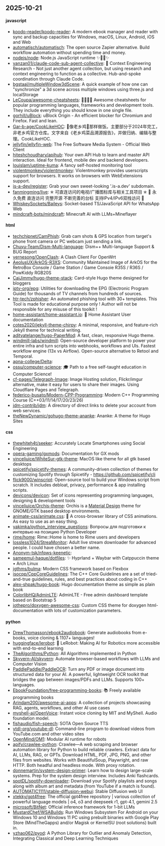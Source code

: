 ## 2025-10-21

#### javascript
* [koodo-reader/koodo-reader](https://github.com/koodo-reader/koodo-reader): A modern ebook manager and reader with sync and backup capacities for Windows, macOS, Linux, Android, iOS and Web
* [automatisch/automatisch](https://github.com/automatisch/automatisch): The open source Zapier alternative. Build workflow automation without spending time and money.
* [nodejs/node](https://github.com/nodejs/node): Node.js JavaScript runtime ✨🐢🚀✨
* [vanzan01/claude-code-sub-agent-collective](https://github.com/vanzan01/claude-code-sub-agent-collective): 🧠 Context Engineering Research - Not just another agent collection, but using research and context engineering to function as a collective. Hub-and-spoke coordination through Claude Code.
* [bgstaal/multipleWindow3dScene](https://github.com/bgstaal/multipleWindow3dScene): A quick example of how one can "synchronize" a 3d scene across multiple windows using three.js and localStorage
* [LeCoupa/awesome-cheatsheets](https://github.com/LeCoupa/awesome-cheatsheets): 👩‍💻👨‍💻 Awesome cheatsheets for popular programming languages, frameworks and development tools. They include everything you should know in one single file.
* [gorhill/uBlock](https://github.com/gorhill/uBlock): uBlock Origin - An efficient blocker for Chromium and Firefox. Fast and lean.
* [Gar-b-age/CookLikeHOC](https://github.com/Gar-b-age/CookLikeHOC): 🥢像老乡鸡🐔那样做饭。主要部分于2024年完工，非老乡鸡官方仓库。文字来自《老乡鸡菜品溯源报告》，并做归纳、编辑与整理。CookLikeHOC.
* [jellyfin/jellyfin-web](https://github.com/jellyfin/jellyfin-web): The Free Software Media System - Official Web Client
* [hiteshchoudhary/apihub](https://github.com/hiteshchoudhary/apihub): Your own API Hub to learn and master API interaction. Ideal for frontend, mobile dev and backend developers.
* [louislam/uptime-kuma](https://github.com/louislam/uptime-kuma): A fancy self-hosted monitoring tool
* [violentmonkey/violentmonkey](https://github.com/violentmonkey/violentmonkey): Violentmonkey provides userscripts support for browsers. It works on browsers with WebExtensions support.
* [is-a-dev/register](https://github.com/is-a-dev/register): Grab your own sweet-looking '.is-a.dev' subdomain.
* [fanmingming/live](https://github.com/fanmingming/live): ✯ 可直连访问的电视/广播图标库与相关工具项目 ✯ 🔕 永久免费 直连访问 完整开源 不断完善的台标 支持IPv4/IPv6双栈访问 🔕
* [WhiskeySockets/Baileys](https://github.com/WhiskeySockets/Baileys): Socket-based TS/JavaScript API for WhatsApp Web
* [mindcraft-bots/mindcraft](https://github.com/mindcraft-bots/mindcraft): Minecraft AI with LLMs+Mineflayer

#### html
* [techchipnet/CamPhish](https://github.com/techchipnet/CamPhish): Grab cam shots & GPS location from target's phone front camera or PC webcam just sending a link.
* [Chuyu-Team/Dism-Multi-language](https://github.com/Chuyu-Team/Dism-Multi-language): Dism++ Multi-language Support & BUG Report
* [vernesong/OpenClash](https://github.com/vernesong/OpenClash): A Clash Client For OpenWrt
* [AeolusUX/ArkOS-R3XS](https://github.com/AeolusUX/ArkOS-R3XS): Community Maintained Image of ArkOS for the RetroBox Console / Game Station / Game Consoie R35S / R36S / PowKiddy RGB20S
* [CaiJimmy/hugo-theme-stack](https://github.com/CaiJimmy/hugo-theme-stack): Card-style Hugo theme designed for bloggers
* [iptv-org/epg](https://github.com/iptv-org/epg): Utilities for downloading the EPG (Electronic Program Guide) for thousands of TV channels from hundreds of sources.
* [htr-tech/zphisher](https://github.com/htr-tech/zphisher): An automated phishing tool with 30+ templates. This Tool is made for educational purpose only ! Author will not be responsible for any misuse of this toolkit !
* [home-assistant/home-assistant.io](https://github.com/home-assistant/home-assistant.io): 📘 Home Assistant User documentation
* [cotes2020/jekyll-theme-chirpy](https://github.com/cotes2020/jekyll-theme-chirpy): A minimal, responsive, and feature-rich Jekyll theme for technical writing.
* [adityatelange/hugo-PaperMod](https://github.com/adityatelange/hugo-PaperMod): A fast, clean, responsive Hugo theme.
* [windmill-labs/windmill](https://github.com/windmill-labs/windmill): Open-source developer platform to power your entire infra and turn scripts into webhooks, workflows and UIs. Fastest workflow engine (13x vs Airflow). Open-source alternative to Retool and Temporal.
* [apna-college/Delta](https://github.com/apna-college/Delta): 
* [ossu/computer-science](https://github.com/ossu/computer-science): 🎓 Path to a free self-taught education in Computer Science!
* [cf-pages/Telegraph-Image](https://github.com/cf-pages/Telegraph-Image): Image Hosting solution, Flickr/imgur alternative, make it easy for users to share their images. Using Cloudflare Pages and Telegraph.
* [federico-busato/Modern-CPP-Programming](https://github.com/federico-busato/Modern-CPP-Programming): Modern C++ Programming Course (C++03/11/14/17/20/23/26)
* [jdm-contrib/jdm](https://github.com/jdm-contrib/jdm): A directory of direct links to delete your account from web services.
* [theNewDynamic/gohugo-theme-ananke](https://github.com/theNewDynamic/gohugo-theme-ananke): Ananke: A theme for Hugo Sites

#### css
* [thewhiteh4t/seeker](https://github.com/thewhiteh4t/seeker): Accurately Locate Smartphones using Social Engineering
* [opera-gaming/gxmods](https://github.com/opera-gaming/gxmods): Documentation for GX mods
* [vinceliuice/WhiteSur-gtk-theme](https://github.com/vinceliuice/WhiteSur-gtk-theme): MacOS like theme for all gtk based desktops
* [spicetify/spicetify-themes](https://github.com/spicetify/spicetify-themes): A community-driven collection of themes for customizing Spotify through Spicetify - https://github.com/spicetify/cli
* [flick9000/winscript](https://github.com/flick9000/winscript): Open-source tool to build your Windows script from scratch. It includes debloat, privacy, performance & app installing scripts.
* [devicons/devicon](https://github.com/devicons/devicon): Set of icons representing programming languages, designing & development tools
* [vinceliuice/Orchis-theme](https://github.com/vinceliuice/Orchis-theme): Orchis is a [Material Design](https://material.io) theme for GNOME/GTK based desktop environments.
* [animate-css/animate.css](https://github.com/animate-css/animate.css): 🍿 A cross-browser library of CSS animations. As easy to use as an easy thing.
* [yakimka/python_interview_questions](https://github.com/yakimka/python_interview_questions): Вопросы для подготовки к интервью на позицию Python Developer
* [rime/home](https://github.com/rime/home): Rime::Home is home to Rime users and developers
* [lossless1024/StreaMonitor](https://github.com/lossless1024/StreaMonitor): Adult live stream downloader for advanced people. I could have chosen a better name.
* [Anonym-tsk/nfqws-keenetic](https://github.com/Anonym-tsk/nfqws-keenetic): 
* [sameemul-haque/dotfiles](https://github.com/sameemul-haque/dotfiles): ✨ Hyprland + Waybar with Catppuccin theme • Arch Linux
* [jgthms/bulma](https://github.com/jgthms/bulma): Modern CSS framework based on Flexbox
* [isocpp/CppCoreGuidelines](https://github.com/isocpp/CppCoreGuidelines): The C++ Core Guidelines are a set of tried-and-true guidelines, rules, and best practices about coding in C++
* [alex-shpak/hugo-book](https://github.com/alex-shpak/hugo-book): Hugo documentation theme as simple as plain book
* [ColorlibHQ/AdminLTE](https://github.com/ColorlibHQ/AdminLTE): AdminLTE - Free admin dashboard template based on Bootstrap 5
* [jothepro/doxygen-awesome-css](https://github.com/jothepro/doxygen-awesome-css): Custom CSS theme for doxygen html-documentation with lots of customization parameters.

#### python
* [DrewThomasson/ebook2audiobook](https://github.com/DrewThomasson/ebook2audiobook): Generate audiobooks from e-books, voice cloning & 1107+ languages!
* [huggingface/lerobot](https://github.com/huggingface/lerobot): 🤗 LeRobot: Making AI for Robotics more accessible with end-to-end learning
* [TheAlgorithms/Python](https://github.com/TheAlgorithms/Python): All Algorithms implemented in Python
* [Skyvern-AI/skyvern](https://github.com/Skyvern-AI/skyvern): Automate browser-based workflows with LLMs and Computer Vision
* [PaddlePaddle/PaddleOCR](https://github.com/PaddlePaddle/PaddleOCR): Turn any PDF or image document into structured data for your AI. A powerful, lightweight OCR toolkit that bridges the gap between images/PDFs and LLMs. Supports 100+ languages.
* [EbookFoundation/free-programming-books](https://github.com/EbookFoundation/free-programming-books): 📚 Freely available programming books
* [Arindam200/awesome-ai-apps](https://github.com/Arindam200/awesome-ai-apps): A collection of projects showcasing RAG, agents, workflows, and other AI use cases
* [myshell-ai/OpenVoice](https://github.com/myshell-ai/OpenVoice): Instant voice cloning by MIT and MyShell. Audio foundation model.
* [fishaudio/fish-speech](https://github.com/fishaudio/fish-speech): SOTA Open Source TTS
* [ytdl-org/youtube-dl](https://github.com/ytdl-org/youtube-dl): Command-line program to download videos from YouTube.com and other video sites
* [OpenMind/OM1](https://github.com/OpenMind/OM1): Modular AI runtime for robots
* [apify/crawlee-python](https://github.com/apify/crawlee-python): Crawlee—A web scraping and browser automation library for Python to build reliable crawlers. Extract data for AI, LLMs, RAG, or GPTs. Download HTML, PDF, JPG, PNG, and other files from websites. Works with BeautifulSoup, Playwright, and raw HTTP. Both headful and headless mode. With proxy rotation.
* [donnemartin/system-design-primer](https://github.com/donnemartin/system-design-primer): Learn how to design large-scale systems. Prep for the system design interview. Includes Anki flashcards.
* [spotDL/spotify-downloader](https://github.com/spotDL/spotify-downloader): Download your Spotify playlists and songs along with album art and metadata (from YouTube if a match is found).
* [AUTOMATIC1111/stable-diffusion-webui](https://github.com/AUTOMATIC1111/stable-diffusion-webui): Stable Diffusion web UI
* [xtekky/gpt4free](https://github.com/xtekky/gpt4free): The official gpt4free repository | various collection of powerful language models | o4, o3 and deepseek r1, gpt-4.1, gemini 2.5
* [microsoft/BitNet](https://github.com/microsoft/BitNet): Official inference framework for 1-bit LLMs
* [MustardChef/WSABuilds](https://github.com/MustardChef/WSABuilds): Run Windows Subsystem For Android on your Windows 10 and Windows 11 PC using prebuilt binaries with Google Play Store (MindTheGapps) and/or Magisk or KernelSU (root solutions) built in.
* [yzhao062/pyod](https://github.com/yzhao062/pyod): A Python Library for Outlier and Anomaly Detection, Integrating Classical and Deep Learning Techniques
